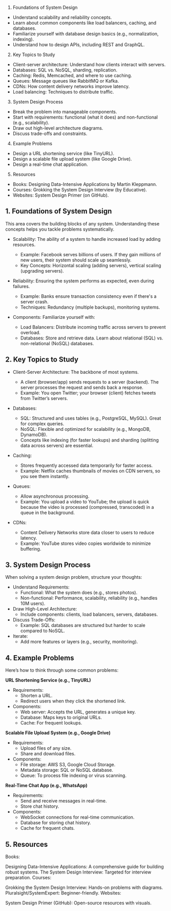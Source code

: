 1. Foundations of System Design
- Understand scalability and reliability concepts.
- Learn about common components like load balancers, caching, and databases.
- Familiarize yourself with database design basics (e.g., normalization, indexing).
- Understand how to design APIs, including REST and GraphQL.
2. Key Topics to Study
- Client-server architecture: Understand how clients interact with servers.
- Databases: SQL vs. NoSQL, sharding, replication.
- Caching: Redis, Memcached, and where to use caching.
- Queues: Message queues like RabbitMQ or Kafka.
- CDNs: How content delivery networks improve latency.
- Load balancing: Techniques to distribute traffic.
3. System Design Process
- Break the problem into manageable components.
- Start with requirements: functional (what it does) and non-functional (e.g., scalability).
- Draw out high-level architecture diagrams.
- Discuss trade-offs and constraints.
4. Example Problems
- Design a URL shortening service (like TinyURL).
- Design a scalable file upload system (like Google Drive).
- Design a real-time chat application.
5. Resources
- Books: Designing Data-Intensive Applications by Martin Kleppmann.
- Courses: Grokking the System Design Interview (by Educative).
- Websites: System Design Primer (on GitHub).






## 1. Foundations of System Design
This area covers the building blocks of any system. Understanding these concepts helps you tackle problems systematically.

- Scalability: The ability of a system to handle increased load by adding resources.

    - Example: Facebook serves billions of users. If they gain millions of new users, their system should scale up seamlessly.
    - Key Concepts: Horizontal scaling (adding servers), vertical scaling (upgrading servers).
- Reliability: Ensuring the system performs as expected, even during failures.

    - Example: Banks ensure transaction consistency even if there's a server crash.
    - Techniques: Redundancy (multiple backups), monitoring systems.
- Components: Familiarize yourself with:

    - Load Balancers: Distribute incoming traffic across servers to prevent overload.
    - Databases: Store and retrieve data. Learn about relational (SQL) vs. non-relational (NoSQL) databases.
## 2. Key Topics to Study
- Client-Server Architecture: The backbone of most systems.

    - A client (browser/app) sends requests to a server (backend). The server processes the request and sends back a response.
    - Example: You open Twitter; your browser (client) fetches tweets from Twitter’s servers.
- Databases:

    - SQL: Structured and uses tables (e.g., PostgreSQL, MySQL). Great for complex queries.
    - NoSQL: Flexible and optimized for scalability (e.g., MongoDB, DynamoDB).
    - Concepts like indexing (for faster lookups) and sharding (splitting data across servers) are essential.
- Caching:

    - Stores frequently accessed data temporarily for faster access.
    - Example: Netflix caches thumbnails of movies on CDN servers, so you see them instantly.
- Queues:

    - Allow asynchronous processing.
    - Example: You upload a video to YouTube; the upload is quick because the video is processed (compressed, transcoded) in a queue in the background.
- CDNs:

    - Content Delivery Networks store data closer to users to reduce latency.
    - Example: YouTube stores video copies worldwide to minimize buffering.
## 3. System Design Process
When solving a system design problem, structure your thoughts:

- Understand Requirements:
    - Functional: What the system does (e.g., stores photos).
    - Non-functional: Performance, scalability, reliability (e.g., handles 10M users).
- Draw High-Level Architecture:
    - Include components: clients, load balancers, servers, databases.
- Discuss Trade-Offs:
    - Example: SQL databases are structured but harder to scale compared to NoSQL.
- Iterate:
    - Add more features or layers (e.g., security, monitoring).
## 4. Example Problems
Here’s how to think through some common problems:

__URL Shortening Service (e.g., TinyURL)__
- Requirements:
    - Shorten a URL.
    - Redirect users when they click the shortened link.
- Components:
    - Web server: Accepts the URL, generates a unique key.
    - Database: Maps keys to original URLs.
    - Cache: For frequent lookups.

__Scalable File Upload System (e.g., Google Drive)__
- Requirements:
    - Upload files of any size.
    - Share and download files.
- Components:
    - File storage: AWS S3, Google Cloud Storage.
    - Metadata storage: SQL or NoSQL database.
    - Queue: To process file indexing or virus scanning.

__Real-Time Chat App (e.g., WhatsApp)__
- Requirements:
    - Send and receive messages in real-time.
    - Store chat history.
- Components:
    - WebSocket connections for real-time communication.
    - Database for storing chat history.
    - Cache for frequent chats.
## 5. Resources
Books:

Designing Data-Intensive Applications: A comprehensive guide for building robust systems.
The System Design Interview: Targeted for interview preparation.
Courses:

Grokking the System Design Interview: Hands-on problems with diagrams.
Pluralsight/SystemExpert: Beginner-friendly.
Websites:

System Design Primer (GitHub): Open-source resources with visuals.



